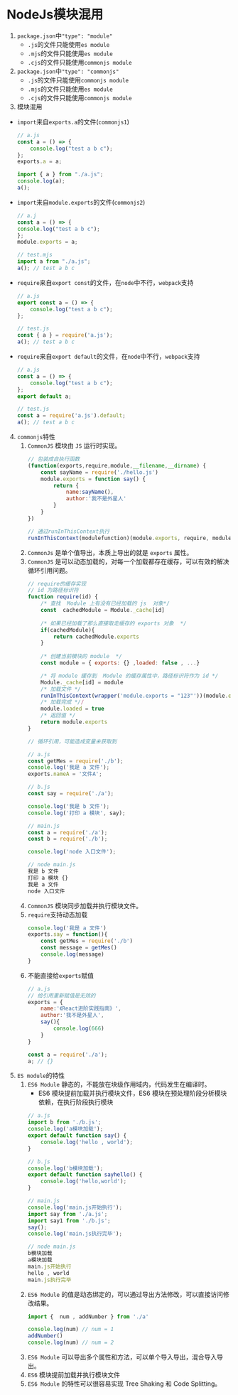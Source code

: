 # NodeJs模块混用
1. `package.json`中`"type": "module"`
    - `.js`的文件只能使用`es module`
    - `.mjs`的文件只能使用`es module`
    - `.cjs`的文件只能使用`commonjs module`
2. `package.json`中`"type": "commonjs"`
    - `.js`的文件只能使用`commonjs module`
    - `.mjs`的文件只能使用`es module`
    - `.cjs`的文件只能使用`commonjs module`
3. 模块混用
- `import`来自`exports.a`的文件(`commonjs1`)
    ```js
    // a.js
    const a = () => {
        console.log("test a b c");
    };
    exports.a = a;
    ```
    ```js
    import { a } from "./a.js";
    console.log(a);
    a();
    ```
- `import`来自`module.exports`的文件(`commonjs2`)
    ```js
    // a.j
    const a = () => {
    console.log("test a b c");
    };
    module.exports = a;
    ```
    ```js
    // test.mjs
    import a from "./a.js";
    a(); // test a b c
    ```
- `require`来自`export const`的文件，在`node`中不行，`webpack`支持
    ```js
    // a.js
    export const a = () => {
        console.log("test a b c");
    };
    ```
    ```js
    // test.js
    const { a } = require('a.js');
    a(); // test a b c
    ```
- `require`来自`export default`的文件，在`node`中不行，`webpack`支持
    ```js
    // a.js
    const a = () => {
        console.log("test a b c");
    };
    export default a;
    ```
    ```js
    // test.js
    const a = require('a.js').default;
    a(); // test a b c
    ```
4. `commonjs`特性
    1. `CommonJS` 模块由 `JS` 运行时实现。
        ```js
        // 包装成自执行函数
        (function(exports,require,module,__filename,__dirname) {
            const sayName = require('./hello.js')
            module.exports = function say() {
                return {
                    name:sayName(),
                    author:'我不是外星人'
                }
            }
        })
        ```
        ```js
        // 通过runInThisContext执行
        runInThisContext(modulefunction)(module.exports, require, module, __filename, __dirname)
        ```
    2. `CommonJs` 是单个值导出，本质上导出的就是 `exports` 属性。
    3. `CommonJS` 是可以动态加载的，对每一个加载都存在缓存，可以有效的解决循环引用问题。
        ```js
        // require的缓存实现
        // id 为路径标识符
        function require(id) {
            /* 查找  Module 上有没有已经加载的 js  对象*/
            const  cachedModule = Module._cache[id]
            
            /* 如果已经加载了那么直接取走缓存的 exports 对象  */
            if(cachedModule){
                return cachedModule.exports
            }
            
            /* 创建当前模块的 module  */
            const module = { exports: {} ,loaded: false , ...}

            /* 将 module 缓存到  Module 的缓存属性中，路径标识符作为 id */  
            Module._cache[id] = module
            /* 加载文件 */
            runInThisContext(wrapper('module.exports = "123"'))(module.exports, require, module, __filename, __dirname)
            /* 加载完成 *//
            module.loaded = true 
            /* 返回值 */
            return module.exports
        }
        ```
        ```js
        // 循环引用，可能造成变量未获取到

        // a.js
        const getMes = require('./b');
        console.log('我是 a 文件');
        exports.nameA = '文件A';
        ```
        ```js
        // b.js
        const say = require('./a');

        console.log('我是 b 文件');
        console.log('打印 a 模块', say);
        ```
        ```js
        // main.js
        const a = require('./a');
        const b = require('./b');

        console.log('node 入口文件');
        ```
        ```js
        // node main.js
        我是 b 文件
        打印 a 模块 {}
        我是 a 文件
        node 入口文件
        ```
    4. `CommonJS` 模块同步加载并执行模块文件。
    5. `require`支持动态加载
        ```js
        console.log('我是 a 文件')
        exports.say = function(){
            const getMes = require('./b')
            const message = getMes()
            console.log(message)
        }
        ```
    6. 不能直接给`exports`赋值
        ```js
        // a.js
        // 给引用重新赋值是无效的
        exports = {
            name:'《React进阶实践指南》',
            author:'我不是外星人',
            say(){
                console.log(666)
            }
        }
        ```
        ```js
        const a = require('./a');
        a; // {}
        ```
5. `ES module`的特性
    1. `ES6 Module` 静态的，不能放在块级作用域内，代码发生在编译时。
        - ES6 模块提前加载并执行模块文件，ES6 模块在预处理阶段分析模块依赖，在执行阶段执行模块
        ```js
        // a.js
        import b from './b.js';
        console.log('a模块加载');
        export default function say() {
            console.log('hello , world');
        }
        ```
        ```js
        // b.js
        console.log('b模块加载');
        export default function sayhello() {
            console.log('hello,world');
        }
        ```
        ```js
        // main.js
        console.log('main.js开始执行');
        import say from './a.js';
        import say1 from './b.js';
        say();
        console.log('main.js执行完毕');
        ```
        ```js
        // node main.js
        b模块加载
        a模块加载
        main.js开始执行
        hello , world
        main.js执行完毕
        ```
    2. `ES6 Module` 的值是动态绑定的，可以通过导出方法修改，可以直接访问修改结果。
        ```js
        import {  num , addNumber } from './a'

        console.log(num) // num = 1
        addNumber()
        console.log(num) // num = 2
        ```
    3. `ES6 Module` 可以导出多个属性和方法，可以单个导入导出，混合导入导出。
    4. `ES6` 模块提前加载并执行模块文件
    5. `ES6 Module` 的特性可以很容易实现 Tree Shaking 和 Code Splitting。
